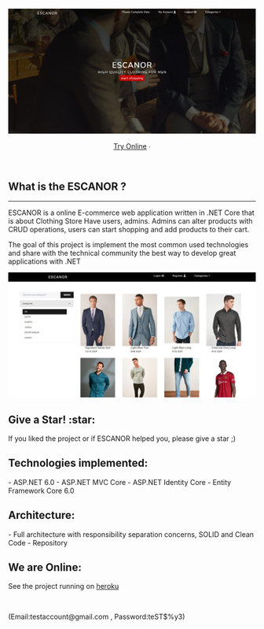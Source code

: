 <p align="center">
	<a href="https://github.com/rhazem13/ClothingStoreV2">
		<img src="assests/Screenshot 2022-11-04 200041.jpg" alt="Screen Shot">
	</a>
</p>
<p align="center">
		<a href="https://clothingstorev2.herokuapp.com/">Try Online</a> ∙
</p>
<br/>
<h2>What is the ESCANOR ?</h2><hr>
<p>ESCANOR is a online E-commerce web application written in .NET Core that is about Clothing Store Have users, admins. Admins can alter products with CRUD operations, users can start shopping and add products to their cart.

The goal of this project is implement the most common used technologies and share with the technical community the best way to develop great applications with .NET

</p>
<p align="center">
	<a href="https://github.com/rhazem13/ClothingStoreV2">
		<img src="assests/Screenshot 2022-11-04 193642.jpg" alt="Screen Shot">
	</a>
</p>
<h2>Give a Star! :star:</h2><p>
If you liked the project or if ESCANOR helped you, please give a star ;)</p>

<h2>Technologies implemented:</h2>
<p>
- ASP.NET 6.0
- ASP.NET MVC Core 
- ASP.NET Identity Core
- Entity Framework Core 6.0
</p>

<h2>Architecture:</h2>
<p>
- Full architecture with responsibility separation concerns, SOLID and Clean Code
- Repository	
</p>

<h2>We are Online:</h2>
<p>See the project running on
<a href="https://clothingstorev2.herokuapp.com/">heroku</a></p><br><p>(Email:testaccount@gmail.com , Password:teST$%y3)</p>


